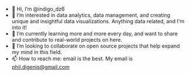 - 👋 Hi, I’m @indigo_dz6
- 👀 I’m interested in data analytics, data management, and creating unique and insightful data visualizations. Anything data related, and I'm into it!
- 🌱 I’m currently learning more and more every day, and want to share and contribute to real-world projects on here.
- 💞️ I’m looking to collaborate on open source projects that help expand my mind in this field.
- 📫 How to reach me: email is the best. My email is phil.digenis@gmail.com

<!---
phillydigs/phillydigs is a ✨ special ✨ repository because its `README.md` (this file) appears on your GitHub profile.
You can click the Preview link to take a look at your changes.
--->

